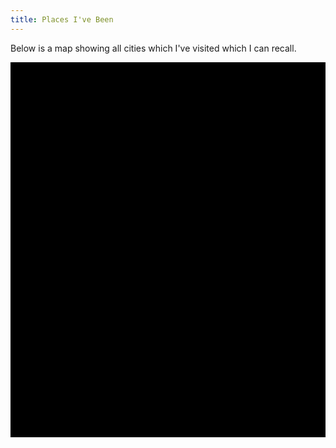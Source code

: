 ```yaml
---
title: Places I've Been
---
```


<script src="http://cdnjs.cloudflare.com/ajax/libs/coffee-script/1.7.1/coffee-script.min.js"></script>
<script src="http://cdnjs.cloudflare.com/ajax/libs/jquery/2.1.1/jquery.min.js"></script>
<script src="http://www.openlayers.org/api/OpenLayers.js"></script>

<script id="locations" type="text/xml">
  <locations>
    <location longitude="-80.6695" latitude="41.0821" name="Youngstown" />
    <location longitude="-79.9963" latitude="40.4288" name="Pittsburgh" />
    <location longitude="-81.6940" latitude="41.4944" name="Cleveland" />
    <location longitude="-82.8191" latitude="41.6437" name="Put-In Bay" />
    <location longitude="-83.0051" latitude="39.9650" name="Columbus" />
    <location longitude="-73.9958" latitude="40.7189" name="New York City" />
    <location longitude="-71.0795" latitude="42.3526" name="Boston" />
    <location longitude="-77.0336" latitude="38.8917" name="Washington D.C." />
    <location longitude="-78.6909" latitude="35.7923" name="Raleigh" />
    <location longitude="-122.4660" latitude="37.7504" name="San Francisco" />
    <location longitude="-87.6833" latitude="41.8373" name="Chicago" />
    <location longitude="10.4102" latitude="53.2489" name="Lueneburg" />
    <location longitude="9.9973" latitude="53.5498" name="Hamburg" />
    <location longitude="13.3985" latitude="52.5182" name="Berlin" />
    <location longitude="8.6831" latitude="50.1102" name="Frankfurt am Main" />
    <location longitude="12.5512" latitude="55.6918" name="Koebenhavn" />
    <location longitude="13.2018" latitude="55.7090" name="Lund" />
    <location longitude="11.9514" latitude="57.7140" name="Goeteborg" />
    <location longitude="18.0665" latitude="59.3160" name="Stockholm" />
    <location longitude="6.9695" latitude="50.9410" name="Koeln" />
    <location longitude="8.8007" latitude="53.0750" name="Bremen" />
    <location longitude="10.4360" latitude="51.9153" name="Goslar" />
    <location longitude="9.7408" latitude="52.3695" name="Hannover" />
    <location longitude="10.6853" latitude="53.8645" name="Luebeck" />
    <location longitude="10.0761" latitude="52.6196" name="Celle" />
    <location longitude="9.4755" latitude="53.5933" name="Stade" />
    <location longitude="10.4889" latitude="53.1398" name="Bienenbuettel" />
    <location longitude="10.5594" latitude="52.9652" name="Uelzen" />
    <location longitude="10.5125" latitude="52.2650" name="Braunschweig" />
    <home longitude="13.7406" latitude="51.0509" name="Dresden" />
    <location longitude="12.38154" latitude="51.33865" name="Leipzig" />
    <location longitude="9.1952" latitude="48.7941" name="Stuttgart" />
    <location longitude="7.4674" latitude="51.5134" name="Dortmund" />
  </locations>
</script>

<script type="text/coffeescript">
  $(document).ready ->
    map = new OpenLayers.Map("mapdiv")
    map.addLayer(new OpenLayers.Layer.OSM())

    zoom = 3

    xml = $($.parseXML($('#locations').text()))
    home = xml.find('home')
    locations = xml.find('location')

    createLonLat = (xml_node) ->
      longitude = parseFloat($(xml_node).attr('longitude'))
      latitude = parseFloat($(xml_node).attr('latitude'))

      lon_lat = new OpenLayers.LonLat(longitude, latitude)
        .transform(#Transform from WGS 1984.
                   new OpenLayers.Projection("EPSG:4326"),
                   #To Spherical Mercator Projection.
                   map.getProjectionObject())

    markers = new OpenLayers.Layer.Markers("Places to Which I've Been")
    map.addLayer(markers)

    home_lon_lat = createLonLat(home)
    markers.addMarker(new OpenLayers.Marker(home_lon_lat))
    map.setCenter(home_lon_lat, zoom)

    for location in locations
      lon_lat = createLonLat($(location))
      markers.addMarker(new OpenLayers.Marker(lon_lat))
</script>

<p>
  Below is a map showing all cities which I've visited which I can recall.
</p>
<div id="mapdiv" style="width: 100%; height: 600px; background-color: black;"></div>
